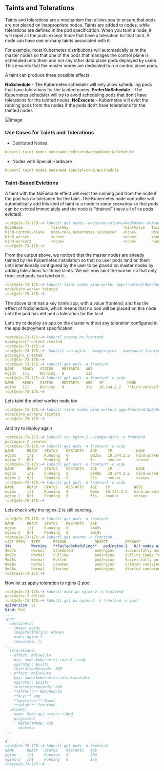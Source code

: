 ## Taints and Tolerations 
Taints and tolerations are a mechanism that allows you to ensure that pods are not placed on inappropriate nodes. Taints are added to nodes, while tolerations are defined in the pod specification. When you taint a node, it will repel all the pods except those that have a toleration for that taint. A node can have one or many taints associated with it.

For example, most Kubernetes distributions will automatically taint the master nodes so that one of the pods that manages the control plane is scheduled onto them and not any other data plane pods deployed by users. This ensures that the master nodes are dedicated to run control plane pods.

A taint can produce three possible effects:

**NoSchedule** - The Kubernetes scheduler will only allow scheduling pods that have tolerations for the tainted nodes.
**PreferNoSchedule** - The Kubernetes scheduler will try to avoid scheduling pods that don’t have tolerations for the tainted nodes.
**NoExecute** - Kubernetes will evict the running pods from the nodes if the pods don’t have tolerations for the tainted nodes

![image](https://github.com/devopsnov23/k8s-training/assets/150913274/4c41b77b-dd7b-44b6-8071-15d219a81d3f)


### Use Cases for Taints and Tolerations
- Dedicated Nodes
```yaml
kubectl taint nodes nodename dedicated=groupName:NoSchedule
```
- Nodes with Special Hardware
```yaml
kubectl taint nodes nodename special=true:NoSchedule
```

### Taint-Based Evictions
A taint with the NoExecute effect will evict the running pod from the node if the pod has no tolerance for the taint. The Kubernetes node controller will automatically add this kind of taint to a node in some scenarios so that pods can be evicted immediately and the node is “drained” (have all of its pods evicted). 

```yaml
root@e2e-73-175:~# kubectl get nodes -o=custom-columns=NodeName:.metadata.name,TaintKey:.spec.taints[*].key,TaintValue:.spec.taints[*].value,TaintEffect:.spec.taints[*].effect
NodeName             TaintKey                         TaintValue   TaintEffect
kind-control-plane   node-role.kubernetes.io/master   <none>       NoSchedule
kind-worker          <none>                           <none>       <none>
kind-worker2         <none>                           <none>       <none>
root@e2e-73-175:~#
```

From the output above, we noticed that the master nodes are already tainted by the Kubernetes installation so that no user pods land on them until intentionally configured by the user to be placed on master nodes by adding tolerations for those taints. We will now taint the worker so that only front-end pods can land on it.

```yaml
root@e2e-73-175:~# kubectl taint nodes kind-worker app=frontend:NoSchedule
node/kind-worker tainted
root@e2e-73-175:~#
```

The above taint has a key name app, with a value frontend, and has the effect of NoSchedule, which means that no pod will be placed on this node until the pod has defined a toleration for the taint.

Let’s try to deploy an app on the cluster without any toleration configured in the app deployment specification.

```yaml
root@e2e-73-175:~# kubectl create ns frontend
namespace/frontend created
root@e2e-73-175:~#
root@e2e-73-175:~#  kubectl run nginx --image=nginx --namespace frontend
pod/nginx created
root@e2e-73-175:~#
root@e2e-73-175:~# kubectl get pods -n frontend
NAME    READY   STATUS    RESTARTS   AGE
nginx   1/1     Running   0          21s
root@e2e-73-175:~# kubectl get pods -n frontend -o wide
NAME    READY   STATUS    RESTARTS   AGE   IP           NODE           NOMINATED NODE   READINESS GATES
nginx   1/1     Running   0          31s   10.244.2.2   **kind-worker2**   <none>           <none>
root@e2e-73-175:~#
```

Lets taint the other worker node too 

```yaml
root@e2e-73-175:~# kubectl taint nodes kind-worker2 app=frontend:NoSchedule
node/kind-worker2 tainted
root@e2e-73-175:~#
```

And try to deploy again 
```yaml
root@e2e-73-175:~# kubectl run nginx-2 --image=nginx -n frontend
pod/nginx-2 created
root@e2e-73-175:~# kubectl get pods -n frontend -o wide
NAME      READY   STATUS    RESTARTS   AGE     IP           NODE           NOMINATED NODE   READINESS GATES
nginx     1/1     Running   0          5m35s   10.244.2.2   kind-worker2   <none>           <none>
nginx-2   0/1     Pending   0          8s      <none>       <none>         <none>           <none>
root@e2e-73-175:~# kubectl get pods -n frontend -o wide
NAME      READY   STATUS    RESTARTS   AGE     IP           NODE           NOMINATED NODE   READINESS GATES
nginx     1/1     Running   0          5m48s   10.244.2.2   kind-worker2   <none>           <none>
nginx-2   0/1     Pending   0          21s     <none>       <none>         <none>           <none>
root@e2e-73-175:~# kubectl get pods -n frontend -o wide
NAME      READY   STATUS    RESTARTS   AGE    IP           NODE           NOMINATED NODE   READINESS GATES
nginx     1/1     Running   0          6m3s   10.244.2.2   kind-worker2   <none>           <none>
nginx-2   0/1     Pending   0          36s    <none>       <none>         <none>           <none>
root@e2e-73-175:~#
```

Lets check why the nginx-2 is still pending. 
```yaml
root@e2e-73-175:~# kubectl get pods -n frontend
NAME      READY   STATUS    RESTARTS   AGE
nginx     1/1     Running   0          7m45s
nginx-2   0/1     Pending   0          2m18s
root@e2e-73-175:~# kubectl get events -n frontend
LAST SEEN   TYPE      REASON             OBJECT        MESSAGE
34s         Warning   **FailedScheduling**   pod/nginx-2   0/3 nodes are available: 1 node(s) had taint {node-role.kubernetes.io/master: }, that the pod didn't tolerate, 2 node(s) had taint {app: frontend}, that the pod didn't tolerate.
9m37s       Normal    Scheduled          pod/nginx     Successfully assigned frontend/nginx to kind-worker2
9m37s       Normal    Pulling            pod/nginx     Pulling image "nginx"
9m28s       Normal    Pulled             pod/nginx     Successfully pulled image "nginx" in 8.642402422s
9m28s       Normal    Created            pod/nginx     Created container nginx
9m28s       Normal    Started            pod/nginx     Started container nginx
root@e2e-73-175:~#


```

Now let us apply toleration to nginx-2 pod. 

```yaml
root@e2e-73-175:~# kubectl edit po nginx-2 -n frontend
pod/nginx-2 edited
root@e2e-73-175:~# kubectl get po nginx-2 -n frontend -o yaml
apiVersion: v1
kind: Pod
...
spec:
  containers:
  - image: nginx
    imagePullPolicy: Always
    name: nginx-2
    resources: {}
...
  tolerations:
  - effect: NoExecute
    key: node.kubernetes.io/not-ready
    operator: Exists
    tolerationSeconds: 300
  - effect: NoExecute
    key: node.kubernetes.io/unreachable
    operator: Exists
    tolerationSeconds: 300
  - **effect:** NoSchedule
    **key:** app
    **operator:** Equal
    **value:** frontend
  volumes:
  - name: kube-api-access-rl4wd
    projected:
      defaultMode: 420
      sources:
...
...
#
root@e2e-73-175:~# kubectl get pods -n frontend
NAME      READY   STATUS    RESTARTS   AGE
nginx     1/1     Running   0          20m
nginx-2   1/1     Running   0          14m
root@e2e-73-175:~#
```
